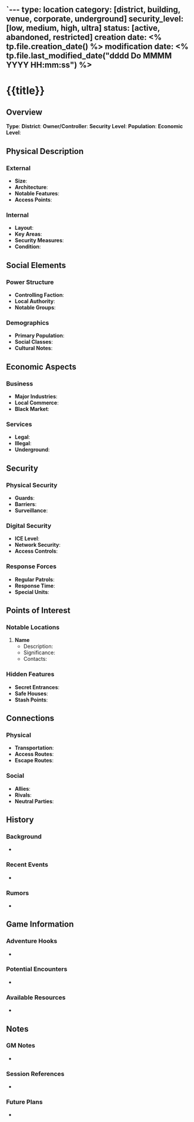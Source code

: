 `---
type: location
category: [district, building, venue, corporate, underground]
security_level: [low, medium, high, ultra]
status: [active, abandoned, restricted]
creation date: <% tp.file.creation_date() %>
modification date: <% tp.file.last_modified_date("dddd Do MMMM YYYY HH:mm:ss") %>
---

# {{title}}

## Overview
**Type**: 
**District**: 
**Owner/Controller**: 
**Security Level**: 
**Population**: 
**Economic Level**: 

## Physical Description
### External
- **Size**: 
- **Architecture**: 
- **Notable Features**: 
- **Access Points**: 

### Internal
- **Layout**: 
- **Key Areas**: 
- **Security Measures**: 
- **Condition**: 

## Social Elements
### Power Structure
- **Controlling Faction**: 
- **Local Authority**: 
- **Notable Groups**: 

### Demographics
- **Primary Population**: 
- **Social Classes**: 
- **Cultural Notes**: 

## Economic Aspects
### Business
- **Major Industries**: 
- **Local Commerce**: 
- **Black Market**: 

### Services
- **Legal**: 
- **Illegal**: 
- **Underground**: 

## Security
### Physical Security
- **Guards**: 
- **Barriers**: 
- **Surveillance**: 

### Digital Security
- **ICE Level**: 
- **Network Security**: 
- **Access Controls**: 

### Response Forces
- **Regular Patrols**: 
- **Response Time**: 
- **Special Units**: 

## Points of Interest
### Notable Locations
1. **Name**
   - Description:
   - Significance:
   - Contacts:

### Hidden Features
- **Secret Entrances**: 
- **Safe Houses**: 
- **Stash Points**: 

## Connections
### Physical
- **Transportation**: 
- **Access Routes**: 
- **Escape Routes**: 

### Social
- **Allies**: 
- **Rivals**: 
- **Neutral Parties**: 

## History
### Background
- 

### Recent Events
- 

### Rumors
- 

## Game Information
### Adventure Hooks
- 

### Potential Encounters
- 

### Available Resources
- 

## Notes
### GM Notes
- 

### Session References
- 

### Future Plans
-
